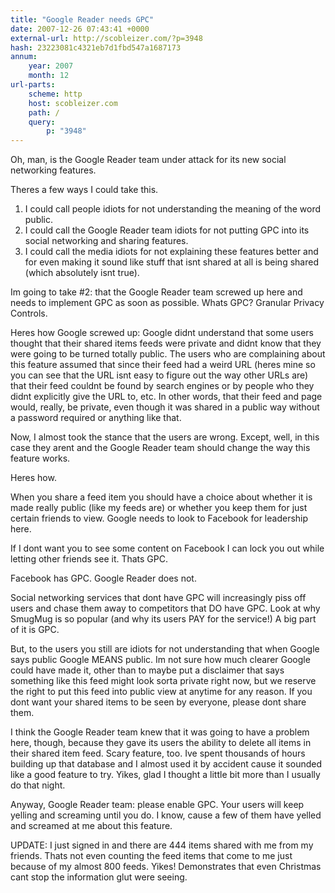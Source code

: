 ```yaml
---
title: "Google Reader needs GPC"
date: 2007-12-26 07:43:41 +0000
external-url: http://scobleizer.com/?p=3948
hash: 23223081c4321eb7d1fbd547a1687173
annum:
    year: 2007
    month: 12
url-parts:
    scheme: http
    host: scobleizer.com
    path: /
    query:
        p: "3948"
---
```


Oh, man, is the Google Reader team under attack for its new social networking features.

Theres a few ways I could take this. 

1. I could call people idiots for not understanding the meaning of the word public.
2. I could call the Google Reader team idiots for not putting GPC into its social networking and sharing features.
3. I could call the media idiots for not explaining these features better and for even making it sound like stuff that isnt shared at all is being shared (which absolutely isnt true).

Im going to take #2: that the Google Reader team screwed up here and needs to implement GPC as soon as possible. Whats GPC? Granular Privacy Controls.

Heres how Google screwed up: Google didnt understand that some users thought that their shared items feeds were private and didnt know that they were going to be turned totally public. The users who are complaining about this feature assumed that since their feed had a weird URL (heres mine so you can see that the URL isnt easy to figure out the way other URLs are) that their feed couldnt be found by search engines or by people who they didnt explicitly give the URL to, etc. In other words, that their feed and page would, really, be private, even though it was shared in a public way without a password required or anything like that.

Now, I almost took the stance that the users are wrong. Except, well, in this case they arent and the Google Reader team should change the way this feature works.

Heres how.

When you share a feed item you should have a choice about whether it is made really public (like my feeds are) or whether you keep them for just certain friends to view. Google needs to look to Facebook for leadership here.

If I dont want you to see some content on Facebook I can lock you out while letting other friends see it. Thats GPC.

Facebook has GPC. Google Reader does not.

Social networking services that dont have GPC will increasingly piss off users and chase them away to competitors that DO have GPC. Look at why SmugMug is so popular (and why its users PAY for the service!) A big part of it is GPC.

But, to the users you still are idiots for not understanding that when Google says public Google MEANS public. Im not sure how much clearer Google could have made it, other than to maybe put a disclaimer that says something like this feed might look sorta private right now, but we reserve the right to put this feed into public view at anytime for any reason. If you dont want your shared items to be seen by everyone, please dont share them.

I think the Google Reader team knew that it was going to have a problem here, though, because they gave its users the ability to delete all items in their shared item feed. Scary feature, too. Ive spent thousands of hours building up that database and I almost used it by accident cause it sounded like a good feature to try. Yikes, glad I thought a little bit more than I usually do that night.

Anyway, Google Reader team: please enable GPC. Your users will keep yelling and screaming until you do. I know, cause a few of them have yelled and screamed at me about this feature.

UPDATE: I just signed in and there are 444 items shared with me from my friends. Thats not even counting the feed items that come to me just because of my almost 800 feeds. Yikes! Demonstrates that even Christmas cant stop the information glut were seeing.
